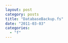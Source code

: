 ```yaml
---
layout: post
category: posts
title: "DatabaseBackup.fs"
date: "2011-03-03"
categories: 
  - "f"
---
```


<script src="https://gist.github.com/chrismckelt/a6dc122913bdd40616a5.js"></script>
